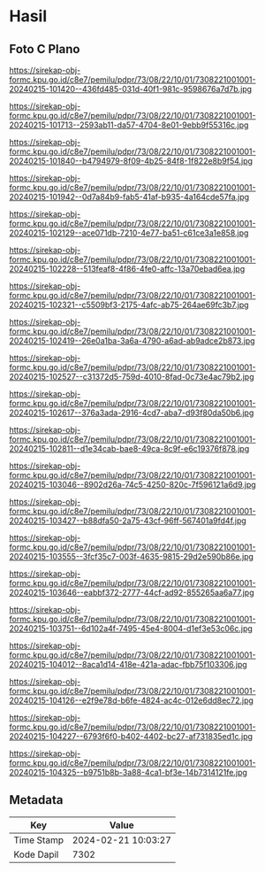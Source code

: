 # Hasil

## Foto C Plano

https://sirekap-obj-formc.kpu.go.id/c8e7/pemilu/pdpr/73/08/22/10/01/7308221001001-20240215-101420--436fd485-031d-40f1-981c-9598676a7d7b.jpg

https://sirekap-obj-formc.kpu.go.id/c8e7/pemilu/pdpr/73/08/22/10/01/7308221001001-20240215-101713--2593ab11-da57-4704-8e01-9ebb9f55316c.jpg

https://sirekap-obj-formc.kpu.go.id/c8e7/pemilu/pdpr/73/08/22/10/01/7308221001001-20240215-101840--b4794979-8f09-4b25-84f8-1f822e8b9f54.jpg

https://sirekap-obj-formc.kpu.go.id/c8e7/pemilu/pdpr/73/08/22/10/01/7308221001001-20240215-101942--0d7a84b9-fab5-41af-b935-4a164cde57fa.jpg

https://sirekap-obj-formc.kpu.go.id/c8e7/pemilu/pdpr/73/08/22/10/01/7308221001001-20240215-102129--ace071db-7210-4e77-ba51-c61ce3a1e858.jpg

https://sirekap-obj-formc.kpu.go.id/c8e7/pemilu/pdpr/73/08/22/10/01/7308221001001-20240215-102228--513feaf8-4f86-4fe0-affc-13a70ebad6ea.jpg

https://sirekap-obj-formc.kpu.go.id/c8e7/pemilu/pdpr/73/08/22/10/01/7308221001001-20240215-102321--c5509bf3-2175-4afc-ab75-264ae69fc3b7.jpg

https://sirekap-obj-formc.kpu.go.id/c8e7/pemilu/pdpr/73/08/22/10/01/7308221001001-20240215-102419--26e0a1ba-3a6a-4790-a6ad-ab9adce2b873.jpg

https://sirekap-obj-formc.kpu.go.id/c8e7/pemilu/pdpr/73/08/22/10/01/7308221001001-20240215-102527--c31372d5-759d-4010-8fad-0c73e4ac79b2.jpg

https://sirekap-obj-formc.kpu.go.id/c8e7/pemilu/pdpr/73/08/22/10/01/7308221001001-20240215-102617--376a3ada-2916-4cd7-aba7-d93f80da50b6.jpg

https://sirekap-obj-formc.kpu.go.id/c8e7/pemilu/pdpr/73/08/22/10/01/7308221001001-20240215-102811--d1e34cab-bae8-49ca-8c9f-e6c19376f878.jpg

https://sirekap-obj-formc.kpu.go.id/c8e7/pemilu/pdpr/73/08/22/10/01/7308221001001-20240215-103046--8902d26a-74c5-4250-820c-7f596121a6d9.jpg

https://sirekap-obj-formc.kpu.go.id/c8e7/pemilu/pdpr/73/08/22/10/01/7308221001001-20240215-103427--b88dfa50-2a75-43cf-96ff-567401a9fd4f.jpg

https://sirekap-obj-formc.kpu.go.id/c8e7/pemilu/pdpr/73/08/22/10/01/7308221001001-20240215-103555--3fcf35c7-003f-4635-9815-29d2e590b86e.jpg

https://sirekap-obj-formc.kpu.go.id/c8e7/pemilu/pdpr/73/08/22/10/01/7308221001001-20240215-103646--eabbf372-2777-44cf-ad92-855265aa6a77.jpg

https://sirekap-obj-formc.kpu.go.id/c8e7/pemilu/pdpr/73/08/22/10/01/7308221001001-20240215-103751--6d102a4f-7495-45e4-8004-d1ef3e53c06c.jpg

https://sirekap-obj-formc.kpu.go.id/c8e7/pemilu/pdpr/73/08/22/10/01/7308221001001-20240215-104012--8aca1d14-418e-421a-adac-fbb75f103306.jpg

https://sirekap-obj-formc.kpu.go.id/c8e7/pemilu/pdpr/73/08/22/10/01/7308221001001-20240215-104126--e2f9e78d-b6fe-4824-ac4c-012e6dd8ec72.jpg

https://sirekap-obj-formc.kpu.go.id/c8e7/pemilu/pdpr/73/08/22/10/01/7308221001001-20240215-104227--6793f6f0-b402-4402-bc27-af731835ed1c.jpg

https://sirekap-obj-formc.kpu.go.id/c8e7/pemilu/pdpr/73/08/22/10/01/7308221001001-20240215-104325--b9751b8b-3a88-4ca1-bf3e-14b7314121fe.jpg


## Metadata

| Key        | Value               |
| ---------- | ------------------- |
| Time Stamp | 2024-02-21 10:03:27 |
| Kode Dapil | 7302                |



